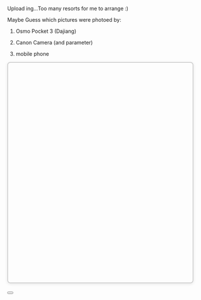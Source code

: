 Upload ing...Too many resorts for me to arrange :)  

Maybe Guess which pictures were photoed by:  

1) Osmo Pocket 3 (Dajiang)  

2) Canon Camera (and parameter)  

3) mobile phone  


<!-- contents/map.md -->
<div class="content-width">
  <!-- 返回全国地图按钮 -->
  <button id="backChinaBtn" class="btn btn-secondary btn-sm mb-2" style="display: none;">
    ← Back
  </button>

  <!-- 地图容器 -->
  <div id="map-container"
       style="width:100%; height:600px;
              border:2px solid #ccc; border-radius:8px;
              box-shadow:0 2px 8px rgba(0,0,0,0.1); position:relative;">
  </div>
</div>

<!-- 城市照片 Modal -->
<div class="modal fade" id="cityGalleryModal" tabindex="-1" aria-labelledby="cityGalleryModalLabel" aria-hidden="true">
  <div class="modal-dialog modal-lg modal-dialog-centered">
    <div class="modal-content">
      <div class="modal-header">
        <h5 class="modal-title" id="cityGalleryModalLabel"></h5>
        <button type="button" class="btn-close" data-bs-dismiss="modal" aria-label="关闭"></button>
      </div>
      <div class="modal-body" id="cityGalleryBody" style="text-align:center;"></div>
    </div>
  </div>
</div>

